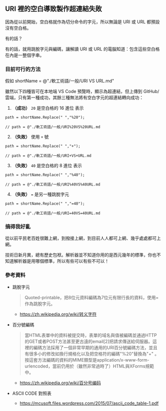 ## URI 裡的空白導致製作超連結失敗

因為從以前開始，空白格就作為切分命令的字元，所以無論是 URI 或 URL 都預設沒有空白格。

有的話？

有的話，就用跳脫字元與編碼，讓解讀 URI 或 URL 的電腦知道：包含這些空白格在內是一整個字串。

### 目前可行的方法

假如 shortName = @"./軟工術語/一般/URI VS URL.md"

雖然以下四種皆可在本地端 VS Code 預覽時，顯示為超連結，但上傳到 GitHub/雲端，只有第一種成功，其餘三種無法將有空白字元的超連結轉向成功：

1. **（成功）** `20` 是空白格的 16 進位 表示
```
path = shortName.Replace(" ","%20"); 

// path = @"./軟工術語/一般/URI%20VS%20URL.md
```

2. **（失敗）** 使用 `+` 號
```
path = shortName.Replace(" ","+");

// path = @"./軟工術語/一般/URI+VS+URL.md
```

3. **（失敗）** `40` 是空白格的 8 進位 表示
```
path = shortName.Replace(" ","%40");

// path = @"./軟工術語/一般/URI%40VS%40URL.md
```

4. **（失敗）** `=` 是另一種跳脫字元  
```
path = shortName.Replace(" ","=40");

// path = @"./軟工術語/一般/URI=40VS=40URL.md
```

### 搞得我好亂

從以前平民老百姓很難上網，到撥接上網，到目前人人都可上網、幾乎處處都可上網。

技術日新月異，總有歷史包袱。解析器並不知道你用的是西元幾年的標準，你也不知道解析器是用哪個標準，所以有些可以有些不可以！


### 參考資料

* 跳脫字元
  > Quoted-printable，把8位元資料編碼為7位元有限行長的資料，使用=作為跳脫字元。
  * https://zh.wikipedia.org/wiki/转义字符

* 百分號編碼
  > 當HTML表單中的資料被提交時，表單的域名與值被編碼並通過HTTP的GET或者POST方法甚至更古遠的email[2]把請求傳送給伺服器。這裡的編碼方法採用了一個非常早期的通用的URI百分號編碼方法，並且有很多小的修改如換行規格化以及把空格符的編碼"%20"替換為"+" 。按這套方法編碼的資料的MIME類型是application/x-www-form-urlencoded，當前仍用於（雖然非常過時了）HTML與XForms規範中。
  * https://zh.wikipedia.org/wiki/百分号编码

* ASCII CODE 對照表
  * https://mcusoft.files.wordpress.com/2015/07/ascii_code_table-1.pdf



